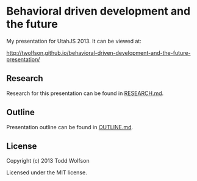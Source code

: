 # Behavioral driven development and the future

My presentation for UtahJS 2013. It can be viewed at:

http://twolfson.github.io/behavioral-driven-development-and-the-future-presentation/

## Research
Research for this presentation can be found in [RESEARCH.md](RESEARCH.md).

## Outline
Presentation outline can be found in [OUTLINE.md](OUTLINE.md).

## License
Copyright (c) 2013 Todd Wolfson

Licensed under the MIT license.